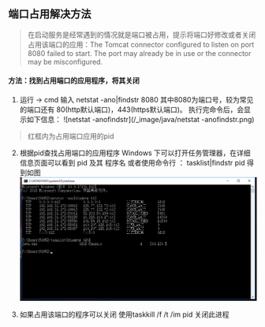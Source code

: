 ## 端口占用解决方法

>在启动服务是经常遇到的情况就是端口被占用，提示将端口好修改或者关闭占用该端口的应用：The Tomcat connector configured to listen on port 8080 failed to start. The port may already be in use or the connector may be misconfigured. 

#### 方法：找到占用端口的应用程序，将其关闭
1. 运行 -> cmd 输入 netstat -ano|findstr 8080
    其中8080为端口号，较为常见的端口还有 80(http默认端口)，443(https默认端口)。
    执行完命令后，会显示如下信息：
    ![netstat -anofindstr](/_image/java/netstat -anofindstr.png)
>红框内为占用端口应用的pid
2. 根据pid查找占用端口的应用程序
    Windows 下可以打开任务管理器，在详细信息页面可以看到 pid 及其 程序名
    或者使用命令行 ： tasklist|findstr pid 得到如图
    ![tasklist|findstr](/_image/java/tasklist.png)

3.  如果占用该端口的程序可以关闭
    使用taskkill /f /t /im pid 关闭此进程